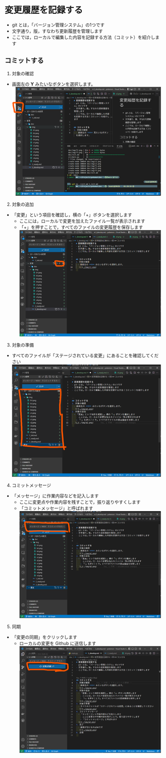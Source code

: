 # 変更履歴を記録する
- git とは，「バージョン管理システム」の1つです
- 文字通り，版，すなわち更新履歴を管理します
- ここでは，ローカルで編集した内容を記録する方法（コミット）を紹介します


## コミットする
1. 対象の確認
  - 画面左の **Y** みたいなボタンを選択します。
   ![](./img/a1.png)
2. 対象の追加
  - 「変更」という項目を確認し，横の「+」ボタンを選択します
    - ここには，ローカルで変更を加えたファイル一覧が表示されます
    - 「+」を押すことで，すべてのファイルの変更履歴を保存します
   ![](./img/a2.png)
3. 対象の準備
  - すべてのファイルが「ステージされている変更」にあることを確認してください
   ![](./img/a3.png)
4. コミットメッセージ
  - 「メッセージ」に作業内容などを記入します
    - ここに変更点や作業内容を残すことで，振り返りやすくします
    - 「コミットメッセージ」と呼ばれます
  ![](./img/a4.png)
5. 同期
  - 「変更の同期」をクリックします
    - ローカルの変更を Github に送信します
   ![](./img/a5.png)

  